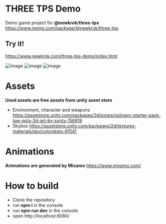 # THREE TPS Demo

Demo game project for **@newkrok/three-tps** https://www.npmjs.com/package/@newkrok/three-tps

## Try it!

https://www.newkrok.com/three-tps-demo/index.html

![image](https://user-images.githubusercontent.com/13141660/161452509-92385f79-bfb8-462a-aecf-759d68bc9fa8.png)
![image](https://user-images.githubusercontent.com/13141660/167514511-97f4472a-fbd2-4dfd-8574-84ee0ba8a2a9.png)
![image](https://user-images.githubusercontent.com/13141660/168452896-f8af43a7-2e3f-47fd-b412-11a41fee97c9.png)

# Assets

**Used assets are free assets from unity asset store**
- Environment, character and weapons https://assetstore.unity.com/packages/3d/props/polygon-starter-pack-low-poly-3d-art-by-synty-156819
- Skybox https://assetstore.unity.com/packages/2d/textures-materials/sky/colorskies-91541

# Animations

**Animations are generated by Mixamo** https://www.mixamo.com/

# How to build

- Clone the repository
- run **npm i** in the console
- run **npm run dev** in the console
- open http://localhost:8080/
